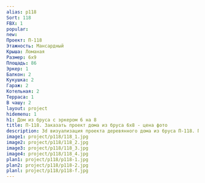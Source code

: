 ```yaml
---
alias: p118
Sort: 118
FBX: 1
popular: 
new: 
Проект: П-118
Этажность: Мансардный
Крыша: Ломаная
Размер: 6х9
Площадь: 86
Эркер: 1
Балкон: 2
Кукушка: 2
Гараж: 2
Котельная: 2
Терраса: 1
В чашу: 2
layout: project
hidemenu: 1
h1: Дом из бруса с эркером 6 на 8
title: П-118. Заказать проект дома из бруса 6х8 - цена фото
description: 3d визуализация проекта деревянного дома из бруса П-118. Площадь 86 м2, размер 6х8. Вы можете внести любые изменения в проект.
image1: project/p118/118_1.jpg
image2: project/p118/118_2.jpg
image3: project/p118/118_3.jpg
image4: project/p118/118_4.jpg
plan1: project/p118/p118-1.jpg
plan2: project/p118/p118-2.jpg
planl: project/p118/p118-f.jpg
---
```

